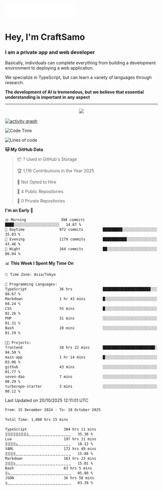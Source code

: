 <img src="images/header.svg"></img>

# Hey, I'm CraftSamo

### I am a private app and web developer

Basically, individuals can complete everything from building a development
environment to deploying a web application.

We specialize in TypeScript, but can learn a variety of languages through
research.

**The development of AI is tremendous, but we believe that essential
understanding is important in any aspect**

---

<p align="center">
  <img alig src="https://github-profile-trophy.vercel.app/?username=craftsamo&theme=onedark&column=-1" />
</p>

[![activity graph](https://github-readme-activity-graph.vercel.app/graph?username=craftsamo&theme=github-dark-dimmed&custom_title=Guilyx%20Activity%20Graph&hide_border=true)](https://github.com/ashutosh00710/github-readme-activity-graph)

<!--START_SECTION:waka-->
![Code Time](http://img.shields.io/badge/Code%20Time-1%2C088%20hrs%2015%20mins-blue)

![Lines of code](https://img.shields.io/badge/From%20Hello%20World%20I%27ve%20Written-663.5%20thousand%20lines%20of%20code-blue)

**🐱 My GitHub Data** 

> 📦 ? Used in GitHub's Storage 
 > 
> 🏆 1,119 Contributions in the Year 2025
 > 
> 🚫 Not Opted to Hire
 > 
> 📜 4 Public Repositories 
 > 
> 🔑 0 Private Repositories 
 > 
**I'm an Early 🐤** 

```text
🌞 Morning                398 commits         ████░░░░░░░░░░░░░░░░░░░░░   14.67 % 
🌆 Daytime                972 commits         █████████░░░░░░░░░░░░░░░░   35.83 % 
🌃 Evening                1179 commits        ███████████░░░░░░░░░░░░░░   43.46 % 
🌙 Night                  164 commits         ██░░░░░░░░░░░░░░░░░░░░░░░   06.04 % 
```


📊 **This Week I Spent My Time On** 

```text
🕑︎ Time Zone: Asia/Tokyo

💬 Programming Languages: 
TypeScript               36 hrs              ██████████████████████░░░   88.67 % 
Markdown                 1 hr 43 mins        █░░░░░░░░░░░░░░░░░░░░░░░░   04.24 % 
CSS                      55 mins             █░░░░░░░░░░░░░░░░░░░░░░░░   02.26 % 
PHP                      31 mins             ░░░░░░░░░░░░░░░░░░░░░░░░░   01.31 % 
Bash                     28 mins             ░░░░░░░░░░░░░░░░░░░░░░░░░   01.19 % 

🐱‍💻 Projects: 
frontend                 38 hrs 22 mins      ████████████████████████░   94.50 % 
main-app                 1 hr 14 mins        █░░░░░░░░░░░░░░░░░░░░░░░░   03.06 % 
github                   43 mins             ░░░░░░░░░░░░░░░░░░░░░░░░░   01.77 % 
seven-dao                7 mins              ░░░░░░░░░░░░░░░░░░░░░░░░░   00.29 % 
turborepo-starter        3 mins              ░░░░░░░░░░░░░░░░░░░░░░░░░   00.12 % 
```


 Last Updated on 20/10/2025 12:11:01 UTC
<!--END_SECTION:waka-->

<!--START_SECTION:waka-simple-->

```text
From: 15 December 2024 - To: 18 October 2025

Total Time: 1,088 hrs 15 mins

TypeScript                 384 hrs 11 mins ⣿⣿⣿⣿⣿⣿⣿⣿⣷⣀⣀⣀⣀⣀⣀⣀⣀⣀⣀⣀⣀⣀⣀⣀⣀   35.30 %
Lua                        197 hrs 11 mins ⣿⣿⣿⣿⣦⣀⣀⣀⣀⣀⣀⣀⣀⣀⣀⣀⣀⣀⣀⣀⣀⣀⣀⣀⣀   18.12 %
YAML                       172 hrs 49 mins ⣿⣿⣿⣿⣀⣀⣀⣀⣀⣀⣀⣀⣀⣀⣀⣀⣀⣀⣀⣀⣀⣀⣀⣀⣀   15.88 %
Markdown                   163 hrs 23 mins ⣿⣿⣿⣷⣀⣀⣀⣀⣀⣀⣀⣀⣀⣀⣀⣀⣀⣀⣀⣀⣀⣀⣀⣀⣀   15.01 %
Bash                       63 hrs 5 mins   ⣿⣦⣀⣀⣀⣀⣀⣀⣀⣀⣀⣀⣀⣀⣀⣀⣀⣀⣀⣀⣀⣀⣀⣀⣀   05.80 %
JSON                       36 hrs 50 mins  ⣷⣀⣀⣀⣀⣀⣀⣀⣀⣀⣀⣀⣀⣀⣀⣀⣀⣀⣀⣀⣀⣀⣀⣀⣀   03.39 %
```

<!--END_SECTION:waka-simple-->
